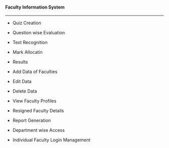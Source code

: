 <h4>Faculty Information System</h4>
<hr/>

- Quiz Creation
- Question wise Evaluation
- Text Recognition
- Mark Allocatin
- Results

- Add Data of Faculties
- Edit Data
- Delete Data

- View Faculty Profiles
- Resigned Faculty Details
- Report Generation
- Department wise Access
- Individual Faculty Login Management
